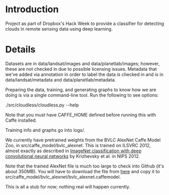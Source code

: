# Introduction

Project as part of Dropbox's Hack Week to provide a classifier for detecting clouds in remote sensing data using deep learning.

# Details

Datasets are in data/landsat/images and data/planetlab/images; however, these are not checked in due to possible licensing issues. Metadata that we've added via annotation in order to label the data _is_ checked in and is in data/landsat/metadata and data/planetlab/metadata.

Preparing the data, training, and generating graphs to know how we are doing is via a single command-line tool. Run the following to see options:

./src/cloudless/cloudless.py --help

Note that you must have CAFFE_HOME defined before running this with Caffe installed.

Training info and graphs go into logs/.

We currently have pretrained weights from the BVLC AlexNet Caffe Model Zoo, in src/caffe_model/bvlc_alexnet. This is trained on ILSVRC 2012, almost exactly as described in [ImageNet classification with deep convolutional neural networks](http://papers.nips.cc/paper/4824-imagenet-classification-with-deep-convolutional-neural-networks) by Krizhevsky et al. in NIPS 2012.

Note that the trained AlexNet file is much too large to check into Github (it's about 350MB). You will have to download the file from [here](http://dl.caffe.berkeleyvision.org/bvlc_alexnet.caffemodel) and copy it to src/caffe_model/bvlc_alexnet/bvlc_alexnet.caffemodel.

This is all a stub for now; nothing real will happen currently.

